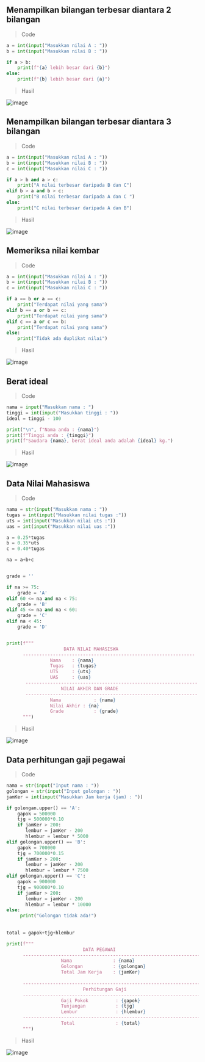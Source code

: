 ## Menampilkan bilangan terbesar diantara 2 bilangan 

> Code

```py
a = int(input("Masukkan nilai A : "))
b = int(input("Masukkan nilai B : "))

if a > b:
    print(f"{a} lebih besar dari {b}")
else:
    print(f"{b} lebih besar dari {a}")
```
> Hasil 

![image](https://user-images.githubusercontent.com/92983457/141611960-f968d5d9-74c7-4227-b22b-b2f6d664230a.png)

## Menampilkan bilangan terbesar diantara 3 bilangan 

> Code 

```py
a = int(input("Masukkan nilai A : "))
b = int(input("Masukkan nilai B : "))
c = int(input("Masukkan nilai C : "))

if a > b and a > c:
    print("A nilai terbesar daripada B dan C")
elif b > a and b > c:
    print("B nilai terbesar daripada A dan C ")
else:
    print("C nilai terbesar daripada A dan B")
```
> Hasil

![image](https://user-images.githubusercontent.com/92983457/141612086-f1505d41-e89c-47b0-855d-af09ddfecbea.png)

## Memeriksa nilai kembar

> Code

```py
a = int(input("Masukkan nilai A : "))
b = int(input("Masukkan nilai B : "))
c = int(input("Masukkan nilai C : "))

if a == b or a == c:
    print("Terdapat nilai yang sama")
elif b == a or b == c:
    print("Terdapat nilai yang sama")
elif c == a or c == b:
    print("Terdapat nilai yang sama") 
else: 
    print("Tidak ada duplikat nilai")
```
> Hasil

![image](https://user-images.githubusercontent.com/92983457/141612224-da3cabaf-b31c-4699-95eb-dcb1e00e1069.png)

## Berat ideal

> Code

```py
nama = input("Masukkan nama : ")
tinggi = int(input("Masukkan tinggi : "))
ideal = tinggi - 100

print("\n", f"Nama anda : {nama}")
print(f"Tinggi anda : {tinggi}")
print(f"Saudara {nama}, berat ideal anda adalah {ideal} kg.")
```
> Hasil 

![image](https://user-images.githubusercontent.com/92983457/141612618-09f5fabb-2fe7-498b-9e2e-3bc1f5b5f4da.png)

## Data Nilai Mahasiswa

> Code

```py
nama = str(input("Masukkan nama : "))
tugas = int(input("Masukkan nilai tugas :"))
uts = int(input("Masukkan nilai uts :"))
uas = int(input("Masukkan nilai uas :"))

a = 0.25*tugas
b = 0.35*uts
c = 0.40*tugas

na = a+b+c


grade = ''

if na >= 75:
    grade = 'A'
elif 60 <= na and na < 75:
    grade = 'B'
elif 45 <= na and na < 60:
    grade = 'C'
elif na < 45:
    grade = 'D'


print(f"""
                     DATA NILAI MAHASISWA
      ---------------------------------------------------------------
                Nama    : {nama}
                Tugas   : {tugas}
                UTS     : {uts}
                UAS     : {uas}
       ---------------------------------------------------------------
                    NILAI AKHIR DAN GRADE
       ---------------------------------------------------------------
                Nama            : {nama}
                Nilai Akhir : {na}
                Grade           : {grade}
      """)
```

> Hasil

![image](https://user-images.githubusercontent.com/92983457/141873380-159e1e2a-4b66-47c6-84de-f23a24d0f3e8.png)

## Data perhitungan gaji pegawai

> Code

```py
nama = str(input("Input nama : "))
golongan = str(input("Input golongan : "))
jamKer = int(input("Masukkan Jam kerja (jam) : "))

if golongan.upper() == 'A':
    gapok = 500000
    tjg = 500000*0.10
    if jamKer > 200:
       lembur = jamKer - 200
       hlembur = lembur * 5000
elif golongan.upper() == 'B':
    gapok = 700000
    tjg = 700000*0.15
    if jamKer > 200:
       lembur = jamKer - 200
       hlembur = lembur * 7500
elif golongan.upper() == 'C':
    gapok = 900000
    tjg = 900000*0.10
    if jamKer > 200:
       lembur = jamKer - 200
       hlembur = lembur * 10000
else:
     print("Golongan tidak ada!")
    
    
total = gapok+tjg+hlembur

print(f"""
                            DATA PEGAWAI
      ------------------------------------------------------------------------
                    Nama               : {nama}
                    Golongan           : {golongan}
                    Total Jam Kerja    : {jamKer}
        
      ------------------------------------------------------------------------
                            Perhitungan Gaji
      ------------------------------------------------------------------------
                    Gaji Pokok          : {gapok}
                    Tunjangan           : {tjg}
                    Lembur              : {hlembur}
      -----------------------------------------------------------------------
                    Total               : {total}             
      """)
```


 > Hasil
      
 ![image](https://user-images.githubusercontent.com/92983457/141874201-0112451d-1184-41de-b62b-5767a5dda706.png)

